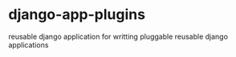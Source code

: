 django-app-plugins
==================

reusable django application for writting pluggable reusable django applications
